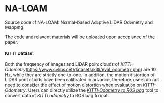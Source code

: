 # NA-LOAM
Source code of NA-LOAM: Normal-based Adaptive LiDAR Odometry and Mapping


The code and relavent materials will be uploaded upon acceptance of the paper.

#### KITTI Dataset
Both the frequency of images and LiDAR point clouds of *KITTI-Odometry*(https://www.cvlibs.net/datasets/kitti/eval_odometry.php) are 10 Hz, while they are strictly one-to-one. In addition, the motion distortion of LiDAR pont cluods have been calibrated in advance, therefore, users do not need to consider the effect of motion distortion when evaluation on *KITTI-Odometry*. Users can directly utilize the [*KITTI-Odometry to ROS bag*](https://github.com/ZikangYuan/kitti2bag) tool to convert data of *KITTI odometry* to ROS bag format.
